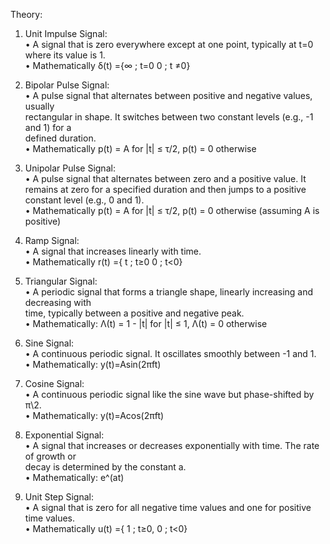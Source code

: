 Theory: 
1. Unit Impulse Signal:  
  • A signal that is zero everywhere except at one point, typically at t=0 where its value 
              is 1.   
• Mathematically δ(t) ={∞ ; t=0
                        0 ; t ≠0}   
3. Bipolar Pulse Signal:  
• A pulse signal that alternates between positive and negative values, usually  
rectangular in shape. It switches between two constant levels (e.g., -1 and 1) for a  
defined duration.  
• Mathematically p(t) = A for |t| ≤ τ/2, p(t) = 0 otherwise  
 4. Unipolar Pulse Signal:  
• A pulse signal that alternates between zero and a positive value. It remains at zero 
for a specified duration and then jumps to a positive constant level (e.g., 0 and 1).  
• Mathematically p(t) = A for |t| ≤ τ/2, p(t) = 0 otherwise (assuming A is positive) 
 
5. Ramp Signal:  
• A signal that increases linearly with time.   
• Mathematically r(t) ={ t ; t≥0 
0 ; t<0}  
6. Triangular Signal:  
• A periodic signal that forms a triangle shape, linearly increasing and decreasing with  
time, typically between a positive and negative peak.  
• Mathematically:  Λ(t) = 1 - |t| for |t| ≤ 1,  Λ(t) = 0 otherwise  
  
7. Sine Signal:  
• A continuous periodic signal. It oscillates smoothly between -1 and 1.  
• Mathematically: y(t)=Asin(2πft)  
   
8. Cosine Signal:  
• A continuous periodic signal like the sine wave but phase-shifted by π\2.  
• Mathematically: y(t)=Acos(2πft)  
  
9. Exponential Signal:  
• A signal that increases or decreases exponentially with time. The rate of growth or  
decay is determined by the constant a.  
• Mathematically: e^(at)  
  
10. Unit Step Signal:  
• A signal that is zero for all negative time values and one for positive time values.  
• Mathematically u(t) ={ 1 ; t≥0, 
                                              0 ; t<0} 
 
 
 
 
 
 
 
 
 
 
 
 
 
 
 
 
 
 
 
 
 
 
 
 
 
 
 
 
 
 
